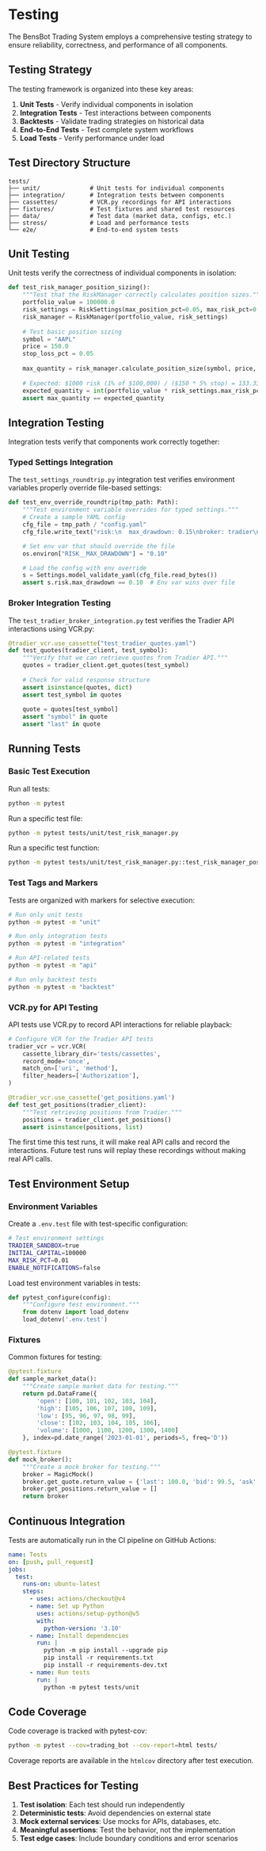 # Testing

The BensBot Trading System employs a comprehensive testing strategy to ensure reliability, correctness, and performance of all components.

## Testing Strategy

The testing framework is organized into these key areas:

1. **Unit Tests** - Verify individual components in isolation
2. **Integration Tests** - Test interactions between components
3. **Backtests** - Validate trading strategies on historical data
4. **End-to-End Tests** - Test complete system workflows
5. **Load Tests** - Verify performance under load

## Test Directory Structure

```
tests/
├── unit/              # Unit tests for individual components
├── integration/       # Integration tests between components
├── cassettes/         # VCR.py recordings for API interactions
├── fixtures/          # Test fixtures and shared test resources
├── data/              # Test data (market data, configs, etc.)
├── stress/            # Load and performance tests
└── e2e/               # End-to-end system tests
```

## Unit Testing

Unit tests verify the correctness of individual components in isolation:

```python
def test_risk_manager_position_sizing():
    """Test that the RiskManager correctly calculates position sizes."""
    portfolio_value = 100000.0
    risk_settings = RiskSettings(max_position_pct=0.05, max_risk_pct=0.01)
    risk_manager = RiskManager(portfolio_value, risk_settings)
    
    # Test basic position sizing
    symbol = "AAPL"
    price = 150.0
    stop_loss_pct = 0.05
    
    max_quantity = risk_manager.calculate_position_size(symbol, price, stop_loss_pct)
    
    # Expected: $1000 risk (1% of $100,000) / ($150 * 5% stop) = 133.33 shares
    expected_quantity = int(portfolio_value * risk_settings.max_risk_pct / (price * stop_loss_pct))
    assert max_quantity == expected_quantity
```

## Integration Testing

Integration tests verify that components work correctly together:

### Typed Settings Integration

The `test_settings_roundtrip.py` integration test verifies environment variables properly override file-based settings:

```python
def test_env_override_roundtrip(tmp_path: Path):
    """Test environment variable overrides for typed settings."""
    # Create a sample YAML config
    cfg_file = tmp_path / "config.yaml"
    cfg_file.write_text("risk:\n  max_drawdown: 0.15\nbroker: tradier\n")

    # Set env var that should override the file
    os.environ["RISK__MAX_DRAWDOWN"] = "0.10"

    # Load the config with env override
    s = Settings.model_validate_yaml(cfg_file.read_bytes())
    assert s.risk.max_drawdown == 0.10  # Env var wins over file
```

### Broker Integration Testing

The `test_tradier_broker_integration.py` test verifies the Tradier API interactions using VCR.py:

```python
@tradier_vcr.use_cassette("test_tradier_quotes.yaml")
def test_quotes(tradier_client, test_symbol):
    """Verify that we can retrieve quotes from Tradier API."""
    quotes = tradier_client.get_quotes(test_symbol)
    
    # Check for valid response structure
    assert isinstance(quotes, dict)
    assert test_symbol in quotes
    
    quote = quotes[test_symbol]
    assert "symbol" in quote
    assert "last" in quote
```

## Running Tests

### Basic Test Execution

Run all tests:

```bash
python -m pytest
```

Run a specific test file:

```bash
python -m pytest tests/unit/test_risk_manager.py
```

Run a specific test function:

```bash
python -m pytest tests/unit/test_risk_manager.py::test_risk_manager_position_sizing
```

### Test Tags and Markers

Tests are organized with markers for selective execution:

```bash
# Run only unit tests
python -m pytest -m "unit"

# Run only integration tests
python -m pytest -m "integration"

# Run API-related tests
python -m pytest -m "api"

# Run only backtest tests
python -m pytest -m "backtest"
```

### VCR.py for API Testing

API tests use VCR.py to record API interactions for reliable playback:

```python
# Configure VCR for the Tradier API tests
tradier_vcr = vcr.VCR(
    cassette_library_dir='tests/cassettes',
    record_mode='once',
    match_on=['uri', 'method'],
    filter_headers=['Authorization'],
)

@tradier_vcr.use_cassette('get_positions.yaml')
def test_get_positions(tradier_client):
    """Test retrieving positions from Tradier."""
    positions = tradier_client.get_positions()
    assert isinstance(positions, list)
```

The first time this test runs, it will make real API calls and record the interactions. Future test runs will replay these recordings without making real API calls.

## Test Environment Setup

### Environment Variables

Create a `.env.test` file with test-specific configuration:

```bash
# Test environment settings
TRADIER_SANDBOX=true
INITIAL_CAPITAL=100000
MAX_RISK_PCT=0.01
ENABLE_NOTIFICATIONS=false
```

Load test environment variables in tests:

```python
def pytest_configure(config):
    """Configure test environment."""
    from dotenv import load_dotenv
    load_dotenv('.env.test')
```

### Fixtures

Common fixtures for testing:

```python
@pytest.fixture
def sample_market_data():
    """Create sample market data for testing."""
    return pd.DataFrame({
        'open': [100, 101, 102, 103, 104],
        'high': [105, 106, 107, 108, 109],
        'low': [95, 96, 97, 98, 99],
        'close': [102, 103, 104, 105, 106],
        'volume': [1000, 1100, 1200, 1300, 1400]
    }, index=pd.date_range('2023-01-01', periods=5, freq='D'))

@pytest.fixture
def mock_broker():
    """Create a mock broker for testing."""
    broker = MagicMock()
    broker.get_quote.return_value = {'last': 100.0, 'bid': 99.5, 'ask': 100.5}
    broker.get_positions.return_value = []
    return broker
```

## Continuous Integration

Tests are automatically run in the CI pipeline on GitHub Actions:

```yaml
name: Tests
on: [push, pull_request]
jobs:
  test:
    runs-on: ubuntu-latest
    steps:
      - uses: actions/checkout@v4
      - name: Set up Python
        uses: actions/setup-python@v5
        with:
          python-version: '3.10'
      - name: Install dependencies
        run: |
          python -m pip install --upgrade pip
          pip install -r requirements.txt
          pip install -r requirements-dev.txt
      - name: Run tests
        run: |
          python -m pytest tests/unit
```

## Code Coverage

Code coverage is tracked with pytest-cov:

```bash
python -m pytest --cov=trading_bot --cov-report=html tests/
```

Coverage reports are available in the `htmlcov` directory after test execution.

## Best Practices for Testing

1. **Test isolation**: Each test should run independently
2. **Deterministic tests**: Avoid dependencies on external state
3. **Mock external services**: Use mocks for APIs, databases, etc.
4. **Meaningful assertions**: Test the behavior, not the implementation
5. **Test edge cases**: Include boundary conditions and error scenarios
